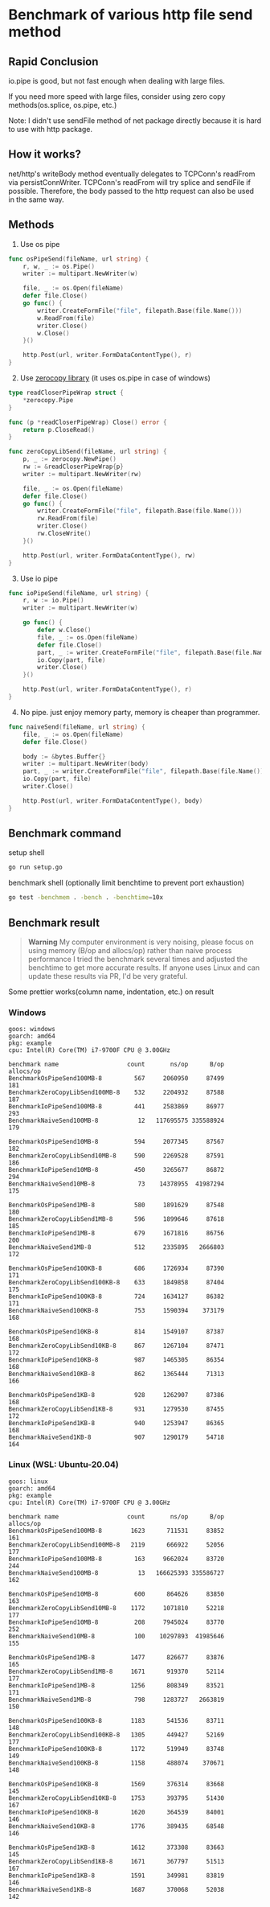 # Benchmark of various http file send method 

## Rapid Conclusion
io.pipe is good, but not fast enough when dealing with large files.

If you need more speed with large files, consider using zero copy methods(os.splice, os.pipe, etc.)

Note: I didn't use sendFile method of net package directly because it is hard to use with http package.

## How it works?
net/http's writeBody method eventually delegates to TCPConn's readFrom via persistConnWriter.
TCPConn's readFrom will try splice and sendFile if possible. Therefore, the body passed to the http request can also be used in the same way.

## Methods

1. Use os pipe

```go
func osPipeSend(fileName, url string) {
	r, w, _ := os.Pipe()
	writer := multipart.NewWriter(w)

	file, _ := os.Open(fileName)
	defer file.Close()
	go func() {
		writer.CreateFormFile("file", filepath.Base(file.Name()))
		w.ReadFrom(file)
		writer.Close()
		w.Close()
	}()

	http.Post(url, writer.FormDataContentType(), r)
}
```

2. Use [zerocopy library](https://github.com/acln0/zerocopy) (it uses os.pipe in case of windows)

```go
type readCloserPipeWrap struct {
	*zerocopy.Pipe
}

func (p *readCloserPipeWrap) Close() error {
	return p.CloseRead()
}

func zeroCopyLibSend(fileName, url string) {
	p, _ := zerocopy.NewPipe()
	rw := &readCloserPipeWrap{p}
	writer := multipart.NewWriter(rw)

	file, _ := os.Open(fileName)
	defer file.Close()
	go func() {
		writer.CreateFormFile("file", filepath.Base(file.Name()))
		rw.ReadFrom(file)
		writer.Close()
		rw.CloseWrite()
	}()

	http.Post(url, writer.FormDataContentType(), rw)
}
```

3. Use io pipe

```go
func ioPipeSend(fileName, url string) {
	r, w := io.Pipe()
	writer := multipart.NewWriter(w)

	go func() {
		defer w.Close()
		file, _ := os.Open(fileName)
		defer file.Close()
		part, _ := writer.CreateFormFile("file", filepath.Base(file.Name()))
		io.Copy(part, file)
		writer.Close()
	}()

	http.Post(url, writer.FormDataContentType(), r)
}
```

4. No pipe. just enjoy memory party, memory is cheaper than programmer.

```go
func naiveSend(fileName, url string) {
	file, _ := os.Open(fileName)
	defer file.Close()

	body := &bytes.Buffer{}
	writer := multipart.NewWriter(body)
	part, _ := writer.CreateFormFile("file", filepath.Base(file.Name()))
	io.Copy(part, file)
	writer.Close()

	http.Post(url, writer.FormDataContentType(), body)
}
```

## Benchmark command
setup shell
``` sh
go run setup.go
```

benchmark shell (optionally limit benchtime to prevent port exhaustion)
```sh
go test -benchmem . -bench . -benchtime=10x
```

## Benchmark result

> **Warning**
> My computer environment is very noising, please focus on using memory (B/op and allocs/op) rather than naive process performance
> I tried the benchmark several times and adjusted the benchtime to get more accurate results.
> If anyone uses Linux and can update these results via PR, I'd be very grateful.

Some prettier works(column name, indentation, etc.) on result

### Windows
```log
goos: windows
goarch: amd64
pkg: example
cpu: Intel(R) Core(TM) i7-9700F CPU @ 3.00GHz

benchmark name                   count       ns/op      B/op  allocs/op
BenchmarkOsPipeSend100MB-8         567     2060950     87499        181
BenchmarkZeroCopyLibSend100MB-8    532     2204932     87588        187
BenchmarkIoPipeSend100MB-8         441     2583869     86977        293
BenchmarkNaiveSend100MB-8           12   117695575 335588924        179

BenchmarkOsPipeSend10MB-8          594     2077345     87567        182
BenchmarkZeroCopyLibSend10MB-8     590     2269528     87591        186
BenchmarkIoPipeSend10MB-8          450     3265677     86872        294
BenchmarkNaiveSend10MB-8            73    14378955  41987294        175

BenchmarkOsPipeSend1MB-8           580     1891629     87548        180
BenchmarkZeroCopyLibSend1MB-8      596     1899646     87618        185
BenchmarkIoPipeSend1MB-8           679     1671816     86756        200
BenchmarkNaiveSend1MB-8            512     2335895   2666803        172

BenchmarkOsPipeSend100KB-8         686     1726934     87390        171
BenchmarkZeroCopyLibSend100KB-8    633     1849858     87404        175
BenchmarkIoPipeSend100KB-8         724     1634127     86382        171
BenchmarkNaiveSend100KB-8          753     1590394    373179        168

BenchmarkOsPipeSend10KB-8          814     1549107     87387        168
BenchmarkZeroCopyLibSend10KB-8     867     1267104     87471        172
BenchmarkIoPipeSend10KB-8          987     1465305     86354        168
BenchmarkNaiveSend10KB-8           862     1365444     71313        166

BenchmarkOsPipeSend1KB-8           928     1262907     87386        168
BenchmarkZeroCopyLibSend1KB-8      931     1279530     87455        172
BenchmarkIoPipeSend1KB-8           940     1253947     86365        168
BenchmarkNaiveSend1KB-8            907     1290179     54718        164
```

### Linux (WSL: Ubuntu-20.04)
```log
goos: linux
goarch: amd64
pkg: example
cpu: Intel(R) Core(TM) i7-9700F CPU @ 3.00GHz

benchmark name                   count       ns/op      B/op  allocs/op
BenchmarkOsPipeSend100MB-8        1623      711531     83852        161
BenchmarkZeroCopyLibSend100MB-8   2119      666922     52056        177
BenchmarkIoPipeSend100MB-8         163     9662024     83720        244
BenchmarkNaiveSend100MB-8           13   166625393 335586727        162

BenchmarkOsPipeSend10MB-8          600      864626     83850        163
BenchmarkZeroCopyLibSend10MB-8    1172     1071810     52218        177
BenchmarkIoPipeSend10MB-8          208     7945024     83770        252
BenchmarkNaiveSend10MB-8           100    10297893  41985646        155

BenchmarkOsPipeSend1MB-8          1477      826677     83876        165
BenchmarkZeroCopyLibSend1MB-8     1671      919370     52114        177
BenchmarkIoPipeSend1MB-8          1256      808349     83521        171
BenchmarkNaiveSend1MB-8            798     1283727   2663819        150

BenchmarkOsPipeSend100KB-8        1183      541536     83711        148
BenchmarkZeroCopyLibSend100KB-8   1305      449427     52169        177
BenchmarkIoPipeSend100KB-8        1172      519949     83748        149
BenchmarkNaiveSend100KB-8         1158      488074    370671        148

BenchmarkOsPipeSend10KB-8         1569      376314     83668        145
BenchmarkZeroCopyLibSend10KB-8    1753      393795     51430        167
BenchmarkIoPipeSend10KB-8         1620      364539     84001        146
BenchmarkNaiveSend10KB-8          1776      389435     68548        146

BenchmarkOsPipeSend1KB-8          1612      373308     83663        145
BenchmarkZeroCopyLibSend1KB-8     1671      367797     51513        167
BenchmarkIoPipeSend1KB-8          1591      349981     83819        146
BenchmarkNaiveSend1KB-8           1687      370068     52038        142
```
